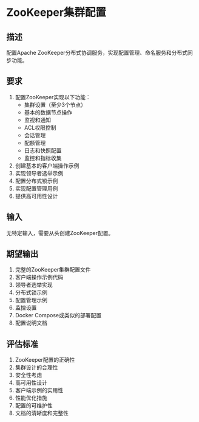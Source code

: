 # ZooKeeper集群配置

## 描述
配置Apache ZooKeeper分布式协调服务，实现配置管理、命名服务和分布式同步功能。

## 要求
1. 配置ZooKeeper实现以下功能：
   - 集群设置（至少3个节点）
   - 基本的数据节点操作
   - 监视和通知
   - ACL权限控制
   - 会话管理
   - 配额管理
   - 日志和快照配置
   - 监控和指标收集
2. 创建基本的客户端操作示例
3. 实现领导者选举示例
4. 配置分布式锁示例
5. 实现配置管理用例
6. 提供高可用性设计

## 输入
无特定输入，需要从头创建ZooKeeper配置。

## 期望输出
1. 完整的ZooKeeper集群配置文件
2. 客户端操作示例代码
3. 领导者选举实现
4. 分布式锁示例
5. 配置管理示例
6. 监控设置
7. Docker Compose或类似的部署配置
8. 配置说明文档

## 评估标准
1. ZooKeeper配置的正确性
2. 集群设计的合理性
3. 安全性考虑
4. 高可用性设计
5. 客户端示例的实用性
6. 性能优化措施
7. 配置的可维护性
8. 文档的清晰度和完整性